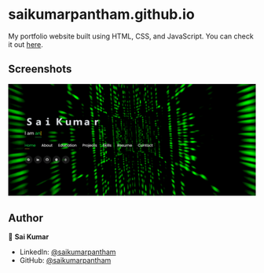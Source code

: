# saikumarpantham.github.io

My portfolio website built using HTML, CSS, and JavaScript. You can check it out [here](https://saikumarpantham.github.io/my-portfolio/).



## Screenshots

<p float="center">
    <img src="https://github.com/saikumarpantham/My-Portfolio/blob/main/Screenshots/1.png" 
    width="800">
</p>





## Author

👤 **Sai Kumar**

* LinkedIn: [@saikumarpantham](https://www.linkedin.com/in/sai-kumar-pantham-854aa820b/)
* GitHub: [@saikumarpantham](https://github.com/saikumarpantham)
